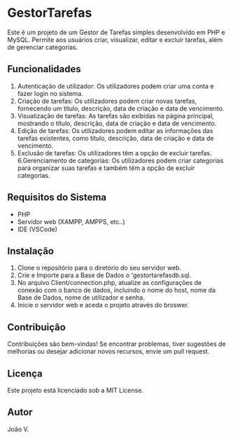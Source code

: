 # GestorTarefas
Este é um projeto de um Gestor de Tarefas simples desenvolvido em PHP e MySQL. Permite aos usuários criar, visualizar, editar e excluir tarefas, além de gerenciar categorias.

## Funcionalidades
1. Autenticação de utilizador: Os utilizadores podem criar uma conta e fazer login no sistema.
2. Criação de tarefas: Os utilizadores podem criar novas tarefas, fornecendo um título, descrição, data de criação e data de vencimento.
3. Visualização de tarefas: As tarefas são exibidas na página principal, mostrando o título, descrição, data de criação e data de vencimento.
4. Edição de tarefas: Os utilizadores podem editar as informações das tarefas existentes, como título, descrição, data de criação e data de vencimento.
5. Exclusão de tarefas: Os utilizadores têm a opção de excluir tarefas.
6.Gerenciamento de categorias: Os utilizadores podem criar categorias para organizar suas tarefas e também têm a opção de excluir categorias.

## Requisitos do Sistema
- PHP
- Servidor web (XAMPP, AMPPS, etc..)
- IDE (VSCode)

## Instalação
1. Clone o repositório para o diretório do seu servidor web.
2. Crie e Importe para a Base de Dados o 'gestortarefasdb.sql.
3. No arquivo Client/connection.php, atualize as configurações de conexão com o banco de dados, incluindo o nome do host, nome da Base de Dados, nome de utilizador e senha.
4. Inicie o servidor web e aceda o projeto através do broswer.

## Contribuição
Contribuições são bem-vindas! Se encontrar problemas, tiver sugestões de melhorias ou desejar adicionar novos recursos, envie um pull request.

## Licença
Este projeto está licenciado sob a MIT License.

## Autor
João V.
